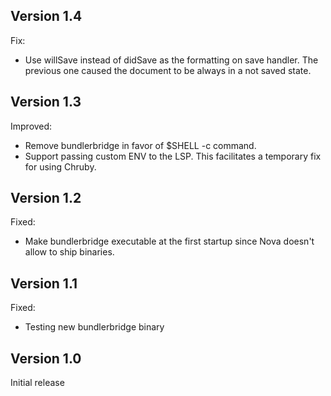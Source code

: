 ## Version 1.4

Fix:

- Use willSave instead of didSave as the formatting on save handler. The previous one caused the document to be always in a not saved state.

## Version 1.3

Improved:

- Remove bundlerbridge in favor of $SHELL -c command.
- Support passing custom ENV to the LSP. This facilitates a temporary fix for using Chruby.

## Version 1.2

Fixed:

- Make bundlerbridge executable at the first startup since Nova doesn't allow to ship binaries.

## Version 1.1

Fixed:

- Testing new bundlerbridge binary

## Version 1.0

Initial release

